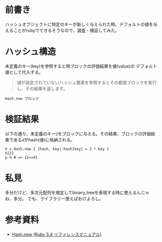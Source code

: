 # 前書き
ハッシュオブジェクトに特定のキーが新しく与えられた時、デフォルトの値を与えることがrubyでできるそうなので、調査・検証してみた。

# ハッシュ構造
未定義のキー(key)を参照すると時ブロックの評価結果を値(value)の
デフォルト値として代入する。
> 値が設定されていないハッシュ要素を参照するとその都度ブロックを実行し、その結果を返します。

```
Hash.new ブロック
```

# 検証結果
以下の通り、未定義のキー`2`をブロックに与える。その結果、ブロックの評価結果である`4`がhash(値)に格納される。

```
h = Hash.new { |hash, key| hash[key] = 2 * key }
h[2]
p h # => {2=>4}
```
# 私見
多分だけど、多次元配列を規定してbinary_treeを表現する時に使えるんじゃね、多分。
でも、ライブラリー使えばおけよろし。

# 参考資料
- [Hash.new (Ruby 3.4 リファレンスマニュアル)](https://docs.ruby-lang.org/ja/latest/method/Hash/s/new.html)
